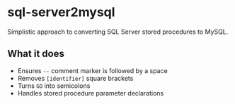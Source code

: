 # sql-server2mysql

Simplistic approach to converting SQL Server stored procedures to MySQL.

## What it does

* Ensures `--` comment marker is followed by a space
* Removes `[identifier]` square brackets
* Turns `GO` into semicolons
* Handles stored procedure parameter declarations
